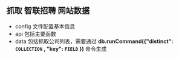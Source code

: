 ## 抓取 **智联招聘** 网站数据


- config 文件配置基本信息
- api 包括主要函数
- data 包括抓取公司列表，需要通过 **db.runCommand({"distinct": `COLLECTION` , "key": `FIELD` })** 命令生成

